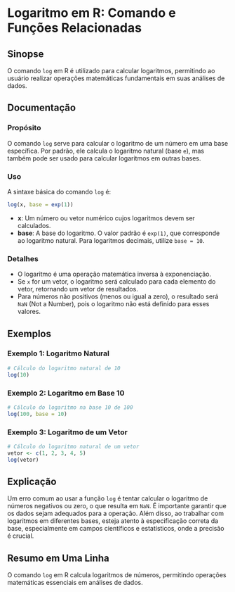 <!--
Meta Description: # Logaritmo em R: Comando e Funções Relacionadas ## Sinopse O comando `log` em R é utilizado para calcular logaritmos, permitindo ao usuário realizar ...
Meta Keywords: logaritmo, base, log, para, vetor
-->

# Logaritmo em R: Comando e Funções Relacionadas

## Sinopse
O comando `log` em R é utilizado para calcular logaritmos, permitindo ao usuário realizar operações matemáticas fundamentais em suas análises de dados.

## Documentação
### Propósito
O comando `log` serve para calcular o logaritmo de um número em uma base específica. Por padrão, ele calcula o logaritmo natural (base `e`), mas também pode ser usado para calcular logaritmos em outras bases.

### Uso
A sintaxe básica do comando `log` é:

```R
log(x, base = exp(1))
```

- **x**: Um número ou vetor numérico cujos logaritmos devem ser calculados.
- **base**: A base do logaritmo. O valor padrão é `exp(1)`, que corresponde ao logaritmo natural. Para logaritmos decimais, utilize `base = 10`.

### Detalhes
- O logaritmo é uma operação matemática inversa à exponenciação.
- Se `x` for um vetor, o logaritmo será calculado para cada elemento do vetor, retornando um vetor de resultados.
- Para números não positivos (menos ou igual a zero), o resultado será `NaN` (Not a Number), pois o logaritmo não está definido para esses valores.

## Exemplos
### Exemplo 1: Logaritmo Natural
```R
# Cálculo do logaritmo natural de 10
log(10)
```

### Exemplo 2: Logaritmo em Base 10
```R
# Cálculo do logaritmo na base 10 de 100
log(100, base = 10)
```

### Exemplo 3: Logaritmo de um Vetor
```R
# Cálculo do logaritmo natural de um vetor
vetor <- c(1, 2, 3, 4, 5)
log(vetor)
```

## Explicação
Um erro comum ao usar a função `log` é tentar calcular o logaritmo de números negativos ou zero, o que resulta em `NaN`. É importante garantir que os dados sejam adequados para a operação. Além disso, ao trabalhar com logaritmos em diferentes bases, esteja atento à especificação correta da base, especialmente em campos científicos e estatísticos, onde a precisão é crucial.

## Resumo em Uma Linha
O comando `log` em R calcula logaritmos de números, permitindo operações matemáticas essenciais em análises de dados.